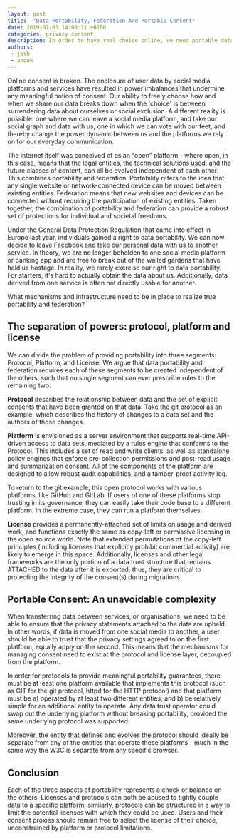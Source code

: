 ```yaml
---
layout: post
title:  "Data Portability, Federation And Portable Consent"
date: 2019-07-03 14:08:11 +0200
categories: privacy consent
description: In order to have real choice online, we need portable data and consent. We need separate platforms, protocols and licenses, such that each represents a check or balance on the others. 
authors:
 - josh
 - anouk
---
```


Online consent is broken. The enclosure of user data by social media platforms and services have resulted in power imbalances that undermine any meaningful notion of consent. Our ability to freely choose how and when we share our data breaks down when the 'choice' is between surrendering data about ourselves or social exclusion. A different reality is possible: one where we can leave a social media platform, and take our social graph and data with us; one in which we can vote with our feet, and thereby change the power dynamic between us and the platforms we rely on for our everyday communication.

The internet itself was conceived of as an “open” platform - where open, in this case, means that the legal entities, the technical solutions used, and the future classes of content, can all be evolved independent of each other. This combines portability and federation. Portability refers to the idea that any single website or network-connected device can be moved between existing entities. Federation means that new websites and devices can be connected without requiring the participation of existing entities. Taken together, the combination of portability and federation can provide a robust set of protections for individual and societal freedoms.

Under the General Data Protection Regulation that came into effect in Europe last year, individuals gained a right to data portability. We can now decide to leave Facebook and take our personal data with us to another service. In theory, we are no longer beholden to one social media platform or banking app and are free to break out of the walled gardens that have held us hostage. In reality, we rarely exercise our right to data portability. For starters, it's hard to actually obtain the data about us. Additionally, data derived from one service is often not directly usable for another. 

What mechanisms and infrastructure need to be in place to realize true portability and federation?


## The separation of powers: protocol, platform and license

We can divide the problem of providing portability into three segments: Protocol, Platform, and License. We argue that data portability and federation requires each of these segments to be created independent of the others, such that no single segment can ever prescribe rules to the remaining two.

**Protocol** describes the relationship between data and the set of explicit consents that have been granted on that data. Take the git protocol as an example, which describes the history of changes to a data set and the authors of those changes. 

**Platform** is envisioned as a server environment that supports real-time API-driven access to data sets, mediated by a rules engine that conforms to the Protocol. This includes a set of read and write clients, as well as standalone policy engines that enforce pre-collection permissions and post-read usage and summarization consent. All of the components of the platform are designed to allow robust audit capabilities, and a tamper-proof activity log. 

To return to the git example, this open protocol works with various platforms, like GitHub and GitLab. If users of one of these platforms stop trusting in its governance, they can easily take their code base to a different platform. In the extreme case, they can run a platform themselves.

**License** provides a permanently-attached set of limits on usage and derived work, and functions exactly the same as copy-left or permissive licensing in the open source world. Note that extended permutations of the copy-left principles (including licenses that explicitly prohibit commercial activity) are likely to emerge in this space. Additionally, licenses and other legal frameworks are the only portion of a data trust structure that remains ATTACHED to the data after it is exported; thus, they are critical to protecting the integrity of the consent(s) during migrations.

## Portable Consent: An unavoidable complexity

When transferring data between services, or organisations, we need to be able to ensure that the privacy statements attached to the data are upheld. In other words, if data is moved from one social media to another, a user should be able to trust that the privacy settings agreed to on the first platform, equally apply on the second. This means that the mechanisms for managing consent need to exist at the protocol and license layer, decoupled from the platform. 

In order for protocols to provide meaningful portability guarantees, there must be at least one platform available that implements this protocol (such as GIT for the git protocol, httpd for the HTTP protocol) and that platform must be a) operated by at least two different entities, and b) be relatively simple for an additional entity to operate. Any data trust operator could swap out the underlying platform without breaking portability, provided the same underlying protocol was supported.

Moreover, the entity that defines and evolves the protocol should ideally be separate from any of the entities that operate these platforms - much in the same way the W3C is separate from any specific browser.

## Conclusion
Each of the three aspects of portability represents a check or balance on the others. Licenses and protocols can both be abused to tightly couple data to a specific platform; similarly, protocols can be structured in a way to limit the potential licenses with which they could be used. Users and their consent proxies should remain free to select the license of their choice, unconstrained by platform or protocol limitations.
